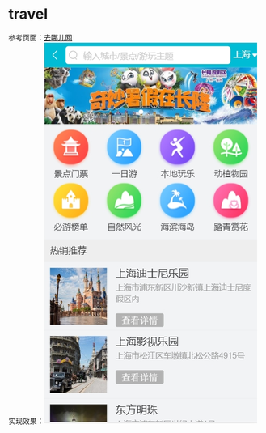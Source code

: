 # travel

参考页面：<a href='http://piao.qunar.com/touch/'>去哪儿网</a>  
实现效果：![qunar](/img/vue2.5qunar.jpg)
